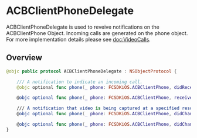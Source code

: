 # ACBClientPhoneDelegate

ACBClientPhoneDelegate is used to reveive notifications on the ACBClientPhone Object. Incoming calls are generated on the phone object. For more implementation details please see <doc:VideoCalls>.

## Overview

```swift
@objc public protocol ACBClientPhoneDelegate : NSObjectProtocol {

    /// A notification to indicate an incoming call.
    @objc optional func phone(_ phone: FCSDKiOS.ACBClientPhone, didReceive call: FCSDKiOS.ACBClientCall)

    @objc optional func phone(_ phone: FCSDKiOS.ACBClientPhone, received call: FCSDKiOS.ACBClientCall) async throws

    /// A notification that video is being captured at a specified resolution and frame-rate. Depending on the capabilities of the device, these settings may be different from the preferred resolution and framerate set on the phone.
    @objc optional func phone(_ phone: FCSDKiOS.ACBClientPhone, didChangeSettings settings: FCSDKiOS.ACBVideoCaptureSetting, forCamera camera: AVCaptureDevice.Position)

    @objc optional func phone(_ phone: FCSDKiOS.ACBClientPhone, didChangeSettings settings: FCSDKiOS.ACBVideoCaptureSetting, for camera: AVCaptureDevice.Position) async throws
}
```
